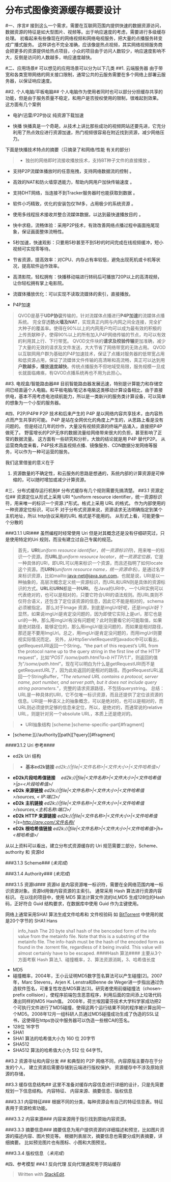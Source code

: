 分布式图像资源缓存概要设计
======================

#一、序言#
接到这么一个需求，需要在互联网范围内提供快速的数据资源访问，数据资源的特征是如大型图片、视频等。出于响应速度的考虑，需要进行多级缓存处理。
初看起来有些像现在的网络视频和网络电视服务，把大量的点播服务转变成广播式服务。
这样讲也不完全准确，应该像是热点视频，其实网络视频服务商会把更多的资源提供给热点项目，小众的项目由于访问人数较少，响应速度影响不大，反倒是访问的人数越多，响应速度越快。

#二、应用场景#
可以想见的应用场景可以分为以下几类
##1. 云端服务器
由于带宽和各类宽带网络的网关接口限制，通常公共的云服务需要在多个网络上部署云服务器，以保证响应速度。

##2. 个人电脑/平板电脑##
个人电脑作为使用者同时也可以部分分担缓存共享的功能，但是由于服务质量不稳定，和用户是否授权使用的限制，很难起到效果。
这方面有几个案例

 - 电驴/迅雷/P2P协议
    纯资源下载加速

 - 快播
    快播真是一个奇葩，从技术上讲比那些成功的视频网站还要先进，它充分利用了热点效应进行资源加速，热门视频很容易在附近找到资源，减少网络压力。

下面是快播技术特点的摘要（只摘录了和网络/性能 有关的部分）

> - 独创的网络即时流接收播放技术，支持BT种子文件的直接播放 。
- 支持P2P流媒体播放时的任意拖拽，支持网络数据流的控制 。
- 高效的NAT和防火墙穿透能力，帮助内网用户加快传输速度 。
- 支持DHT网络，当连接不到Tracker服务器时也能获取到数据 。
- 软件小巧精致，优化的安装包仅1M多，占用极少的系统资源 。
- 使用多线程技术接收并整合流媒体数据，以达到最快速播放目的 。
- 快中求稳，流畅体验：采用P2P技术，有效改善网络点播过程中画面拖尾现象，保证画面整体流畅性。
- 5秒加速，快速观影：只要用5秒甚至不到5秒的时间完成在线视频缓冲，短小视频可实现零等待。
- 节省资源，提高效率：对CPU、内存占有率较低，避免出现死机或卡机等状况，提高软件运作效率。
- 高清影院，轻松拥有：快播移动端进行转码后可播放720P以上的高清视频，让你轻松拥有掌上电影院。
- 流媒体播放优化：可以实现不读取流媒体的索引，直接播放。
 
- P4P加速

>QVOD是基于**UDP协议**传输的，针对流媒体点播进行**P4P加速**的流媒体点播系统。
完全穿透**防火墙及NAT**，实现真正内网与内网之间全连接，完全扩大种子的覆盖率。使得在90%以上的内网用户均可以成为最有效的积极的上传贡献种子，使得90%以上的所有加入P4P网络传输的节点，均可以有效的利用其上行、下行带宽。
QVOD文件块的**请求及校验传输**更加准确，减少了大量的无效的请求及文件发送，大大节省了网络带宽的无效占用。
QVOD以互联网用户群为基础的P4P加速技术，保证了点播对服务器的低带宽占用和低资源占用，保证了流媒体文件传输的高清晰和高流畅，真正可以达到用**户数越多，播放速度越快**。传统点播服务不但地域受局限，服务规模一旦成长就面临瘫痪，有QVOD点播系统再也不用为此担心。

##3. 电视盒/智能路由器##
目前智能路由器发展迅速，特别是计算能力和存储空间已经直逼个人电脑。和平板电脑/笔记本电脑这类移动计算设备相比，由于直接供电，基本不用考虑电池续航能力，所以是一类新兴的服务类计算设备，可以简单的想象为一个小型的服务器。

#四、P2P/P4P#
P2P 技术和后来产生的 P4P 是以网络内容共享技术，由内容热点而产生共享的可能。
P4P 是站在全网优化的角度上产生的，从思路上看是没有问题的。
但是经过几年的炒作，大量没有视频资源的终端产品涌入，直接把P4P做死了。
野蛮增长的P2P无序的数据流量给网络带来很大的负担，甚至影响了正常的数据流量。
这方面有一些研究和分析，大致的结论就是用 P4P 替代P2P。
从运营商角度来看，P4P技术涵盖视频点播、镜像服务、CDN数据分发网络等服务，可以作为一种可运营的服务。

我们这里借鉴的意义在于
1. 资源数量的不确定性，和云服务的思路是想通的，系统内部的计算资源是可伸缩的，可以随时增加或减少计算资源。


#三、分布式缓存运行机制#
分布式缓存有几个规则需要先搞清楚。
##3.1 资源定位##
资源定位从形式上采用 URI *(uniform resource identifier，统一资源标识符，用来唯一的标识一个资源.)*形式。格式上采用 URL 的格式。
作为内部使用的一种资源定位标识，可以不
对于分布式资源来说，资源请求无法明确指定到某个主机地址，所以 http协议采用的URL 格式是不能用的。
从形式上看，可能更像一个分散的

###3.1.1 URI###
虽然编程时经常使用 Uri 但是对其概念还是没有仔细研究过，只是使用特定的Uri 规则，而没有建立过自己专属的规范。
>首先，**URI**(*uniform resource identifier*，*统一资源标识符*)，用来唯一的标识一个资源。而**URL**是*uniform resource locator*，*统一资源定位器*，它是一种具体的URI，即URL可以用来标识一个资源，而且还指明了如何locate这个资源。而**URN**(*uniform resource name，统一资源命名*)，是通过名字来标识资源，比如mailto:java-net@java.sun.com。也就是说，URI是以一种抽象的，高层次概念定义统一资源标识，而URL和URN则是具体的资源标识的方式。**URL**和**URN**都是一种**URI**。
在Java的URI中，一个URI实例可以代表绝对的，也可以是相对的，只要它符合URI的语法规则。而URL类则不仅符合语义，还包含了定位该资源的信息，因此它不能是相对的，schema必须被指定。
那么对于Image 资源，到底是imgUrl好呢，还是imgUri好？显然，如果说imgUri是肯定没问题的，因为即使它实际上是url，那它也是uri的一种。那么用imgUrl有没有问题呢？此时则要看它的可能取值，如果是绝对路径，能够定位的，那么用imgUrl是没问题的，而如果是相对路径，那还是不要用ImgUrl。总之，用imgUri是肯定没问题的，而用imgUrl则要视实际情况而定。
另外，从HttpServletRequest的javadoc中可以看出，getRequestURI返回一个String，“the part of this request’s URL from the protocol name up to the query string in the first line of the HTTP request”，比如“*POST /some/path.html?a=b HTTP/1.1*”，则返回的值为”*/some/path.html*”。现在可以明白为什么是getRequestURI而不是getRequestURL了，因为此处返回的是相对的路径。而getRequestURL返回一个StringBuffer，“*The returned URL contains a protocol, server name, port number, and server path, but it does not include query string parameters.*”，完整的请求资源路径，不包括querystring。
总结：URL是一种具体的URI，它不仅唯一标识资源，而且还提供了定位该资源的信息。URI是一种语义上的抽象概念，可以是绝对的，也可以是相对的，而URL则必须提供足够的信息来定位，所以，是绝对的，而通常说的relative URL，则是针对另一个absolute URL，本质上还是绝对的。

>- URI抽象结构 [scheme:]scheme-specific-part[#fragment]
- [scheme:][//authority][path][?query][#fragment]

####3.1.2 Uri 参考####
- ed2k Uri 结构
 > - **基本ed2k链接** *ed2k://|file|<文件名称>|<文件大小>|<文件哈希值>/*
- **eD2k片段哈希值链接**　 *ed2k://|file|<文件名称>|<文件大小>|<文件哈希值>|p=<片段哈希值>/*
- **eD2k 来源链接**         *ed2k://|file|<文件名称>|<文件大小>|<文件哈希值>/sources, < IP:端口>/*
- **eD2k 主机链接**         *ed2k://|file|<文件名称>|<文件大小>|<文件哈希值>/sources,<主机名称:端口>/*
- **eD2k HTTP 来源链接**    *ed2k://|file|<文件名称>|<文件大小>|<文件哈希值>|s=http://any.com/文件名称/*
- **eD2k 根哈希值链接**     *ed2k://|file|<文件名称>|<文件大小>|<文件哈希值>|h=<根哈希值>/*

从以上资料可以看出，建立分布式资源缓存的 Uri 规范需要三部分，Scheme、authority 和 资源Id

###3.1.3 Scheme###
(*未完成*)

###3.1.4 Authority###
(*未完成*)

###3.1.5 资源Id###
资源Id 是内容资源唯一标识符，需要在全网络范围内唯一标识资源对象。资源Id用做内容资源的主索引。
通常采用 Hash 算法进行资源内容标识。
在以往的项目中，使用 MD5 算法计算文件流的Id,MD5 生成128位的Hash码，正好符合 Guid 结构要求，在数据库中使用 Guid 作为主键使用。

网络上通常采用SHA1 算法生成文件哈希和 文件校验码
如 [BitTorrent](http://www.bittorrent.org/beps/bep_0003.html) 中使用的就是20个字节的 SHA1 Hans
>info_hash
The 20 byte sha1 hash of the bencoded form of the info value from the metainfo file. Note that this is a substring of the metainfo file. The info-hash must be the hash of the encoded form as found in the .torrent file, regardless of it being invalid. This value will almost certainly have to be escaped.
####Hash 算法####
主要从3个方面考察 Hash 算法,1、碰撞概率，2、算法资源消耗，3、哈希值长度

- MD5
 - 碰撞概率，2004年，王小云证明MD5数字签名算法可以产生碰撞[2]。2007年，Marc Stevens，Arjen K. Lenstra和Benne de Weger进一步指出通过伪造软件签名，可重复性攻击MD5算法[3]。研究者使用前缀碰撞法（chosen-prefix collision），使程序前端包含恶意程序，利用后面的空间添上垃圾代码凑出同样的MD5 Hash值。
2008年，荷兰埃因霍芬技术大学科学家成功把2个可执行文件进行了MD5碰撞，使得这两个运行结果不同的程序被计算出同一个MD5。2008年12月一组科研人员通过MD5碰撞成功生成了伪造的SSL证书，这使得在https协议中服务器可以伪造一些根CA的签名。
 - 128位 16字节
- SHA1
 - SHA1 算法的哈希值大小为 160 位 20字节
- SHA512
 - SHA512 算法的哈希值大小为 512 位 64字节。

##3.2 资源寻址和内容分发 ##
和典型的 P2P 网络不同，内容原版主要存在于分发的个人， 建立资源后需要存储到云端进行版权保护。
资源缓存中不涉及原始资源的存储，

##3.3 缓存信息结构##
这里不准备对缓存内容信息进行详细的设计，只是先简要规划一下信息结构。
内容特征、 内容来源、摘要信息、版权信息

###3.3.1 内容特征###
根据不同的分类，每种资源会有自己的特征信息表。特征表用于资源检索功能。

###3.3.2 内容来源###
内容来源用于指引找到原始内容资源。

###3.3.3 摘要信息###
摘要信息为用户提供资源的详细描述和预览，比如图片资源的描述内容、图片预览等。
根据列表层次，摘要信息也需要分成列表摘要，详细摘要。
比如预览图片也有图标、小图和大图预览。

###3.3.4 版权信息
（*未完成*）

#四、参考模型
##4.1 反向代理
反向代理通常用于网站缓存

 > Written with [StackEdit](https://stackedit.io/).